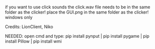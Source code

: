 if you want to use click sounds the click.wav file needs to be in the same folder as the clicker!
place the GUI.png in the same folder as the clicker!
windows only

Credits: LionClient, Niko

NEEDED:
open cmd and type:
pip install pynput |
pip install pygame | pip install Pillow | pip install wmi

